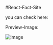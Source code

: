 #React-Fact-Site

you can check here:

Preview-Image:

![image](https://user-images.githubusercontent.com/66178232/164970519-a3b4feb1-db8c-403e-9f16-4f314dc55a2a.png)

